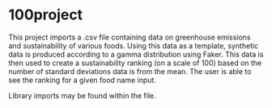 # 100project

This project imports a .csv file containing data on greenhouse emissions and sustainability
of various foods. Using this data as a template, synthetic data is produced according to 
a gamma distribution using Faker. This data is then used to create a sustainability ranking
(on a scale of 100) based on the number of standard deviations data is from the mean. The user 
is able to see the ranking for a given food name input. 

Library imports may be found within the file. 